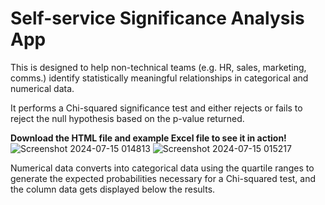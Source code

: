 # Self-service Significance Analysis App
This is designed to help non-technical teams (e.g. HR, sales, marketing, comms.) identify statistically meaningful relationships in categorical and numerical data. 

It performs a Chi-squared significance test and either rejects or fails to reject the null hypothesis based on the p-value returned.

<b>Download the HTML file and example Excel file to see it in action!</b>
![Screenshot 2024-07-15 014813](https://github.com/user-attachments/assets/b234614a-fe81-4296-9a79-4b6f4cf03872)
![Screenshot 2024-07-15 015217](https://github.com/user-attachments/assets/a00c7919-8446-45ab-93e1-d7c1b64aed46)

 Numerical data converts into categorical data using the quartile ranges to generate the expected probabilities necessary for a Chi-squared test, and the column data gets displayed below the results.
